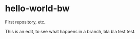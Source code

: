 # hello-world-bw
First repository, etc.

This is an edit, to see what happens in a branch, bla bla test test.
